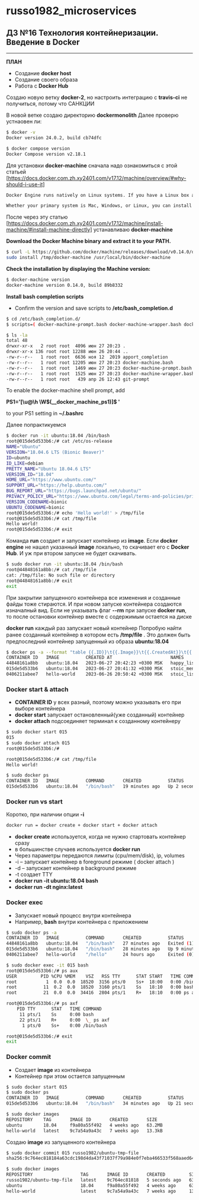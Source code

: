 # russo1982_microservices


## ДЗ №16 Технология контейнеризации. Введение в Docker
---

**ПЛАН**
- Создание **docker host**
- Создание своего образа
- Работа с **Docker Hub**

Создаю новую ветку **docker-2**, но настроить интеграцию с **travis-ci** не получиться, потому что САНКЦИИ

В новой ветке создаю директорию **dockermonolith**
Далее проверю устнаовен ли:
```bash
$ docker -v
Docker version 24.0.2, build cb74dfc
```
```bash
$ docker compose version
Docker Compose version v2.18.1
```
Для установки **docker-machine** сначала надо ознакомиться с этой статьей [https://docs.docker.com.zh.xy2401.com/v17.12/machine/overview/#why-should-i-use-it]
```bash
Docker Engine runs natively on Linux systems. If you have a Linux box as your primary system, and want to run docker commands, all you need to do is download and install Docker Engine. However, if you want an efficient way to provision multiple Docker hosts on a network, in the cloud or even locally, you need Docker Machine.

Whether your primary system is Mac, Windows, or Linux, you can install Docker Machine on it and use docker-machine commands to provision and manage large numbers of Docker hosts. It automatically creates hosts, installs Docker Engine on them, then configures the docker clients. Each managed host (“machine”) is the combination of a Docker host and a configured client.
```
После через эту статью [https://docs.docker.com.zh.xy2401.com/v17.12/machine/install-machine/#install-machine-directly] устанавливаю **docker-machine**

**Download the Docker Machine binary and extract it to your PATH.**
```bash
$ curl -L https://github.com/docker/machine/releases/download/v0.14.0/docker-machine-`uname -s`-`uname -m` >/tmp/docker-machine && \
sudo install /tmp/docker-machine /usr/local/bin/docker-machine
```
**Check the installation by displaying the Machine version:**
```bash
$ docker-machine version
docker-machine version 0.14.0, build 89b8332
```
**Install bash completion scripts**
- Confirm the version and save scripts to **/etc/bash_completion.d**
```bash
$ cd /etc/bash_completion.d/
$ scripts=( docker-machine-prompt.bash docker-machine-wrapper.bash docker-machine.bash ); for i in "${scripts[@]}"; do sudo wget https://raw.githubusercontent.com/docker/machine/v0.14.0/contrib/completion/bash/${i} -P /etc/bash_completion.d; done
```
```bash
$ ls -la
total 48
drwxr-xr-x   2 root root  4096 июн 27 20:23 .
drwxr-xr-x 136 root root 12288 июн 26 20:44 ..
-rw-r--r--   1 root root  6636 ноя 12  2019 apport_completion
-rw-r--r--   1 root root 12205 июн 27 20:23 docker-machine.bash
-rw-r--r--   1 root root  1469 июн 27 20:23 docker-machine-prompt.bash
-rw-r--r--   1 root root  1525 июн 27 20:23 docker-machine-wrapper.bash
-rw-r--r--   1 root root   439 апр 26 12:43 git-prompt
```
To enable the docker-machine shell prompt, add

**PS1='[\u@\h \W$(__docker_machine_ps1)]\$ '**

to your PS1 setting in **~/.bashrc**

Далее попрактикуемся
```bash
$ docker run -it ubuntu:18.04 /bin/bash
root@015de5d533b6:/# cat /etc/os-release
NAME="Ubuntu"
VERSION="18.04.6 LTS (Bionic Beaver)"
ID=ubuntu
ID_LIKE=debian
PRETTY_NAME="Ubuntu 18.04.6 LTS"
VERSION_ID="18.04"
HOME_URL="https://www.ubuntu.com/"
SUPPORT_URL="https://help.ubuntu.com/"
BUG_REPORT_URL="https://bugs.launchpad.net/ubuntu/"
PRIVACY_POLICY_URL="https://www.ubuntu.com/legal/terms-and-policies/privacy-policy"
VERSION_CODENAME=bionic
UBUNTU_CODENAME=bionic
root@015de5d533b6:/# echo 'Hello world!' > /tmp/file
root@015de5d533b6:/# cat /tmp/file
Hello world!
root@015de5d533b6:/# exit
```
Команда **run** создает и запускает контейнер из **image**. Если **docker engine** не нашел указанный **image** локально, то скачивает его с **Docker Hub**. И уж при втором запуске не будет скачивать.
```bash
$ sudo docker run -it ubuntu:18.04 /bin/bash
root@44848161a8bb:/# cat /tmp/file
cat: /tmp/file: No such file or directory
root@44848161a8bb:/# exit
exit
```
При закрытии запущенного контейнера все изменения и созданные файды тоже стираются. И при новом запуске контейнера создаются изначалный вид.
Если не указывать флаг **--rm** при запуске **docker run**, то после остановки контейнер вместе с содержимым остается на диске

**docker run** каждый раз запускает новый контейнер
Попробую найти ранее созданный контейнер в котором есть **/tmp/ﬁle** . Это должен быть предпоследний контейнер запущенный из образа **ubuntu:18.04**
```bash
$ docker ps -a --format "table {{.ID}}\t{{.Image}}\t{{.CreatedAt}}\t{{.Names}}"
CONTAINER ID   IMAGE          CREATED AT                      NAMES
44848161a8bb   ubuntu:18.04   2023-06-27 20:42:23 +0300 MSK   happy_liskov
015de5d533b6   ubuntu:18.04   2023-06-27 20:41:32 +0300 MSK   stoic_mendeleev
0406211abee7   hello-world    2023-06-26 20:50:42 +0300 MSK   stoic_liskov
```

### Docker start & attach

- **CONTAINER ID** у всех разный, поэтому можно указывать его при выборе контейнера
- **docker start** запускает остановленный(уже созданный) контейнер
- **docker attach** подсоединяет терминал к созданному контейнеру

```bash
$ sudo docker start 015
015
$ sudo docker attach 015
root@015de5d533b6:/#
```
```bash
root@015de5d533b6:/# cat /tmp/file
Hello world!
```
```bash
$ sudo docker ps
CONTAINER ID   IMAGE          COMMAND       CREATED          STATUS         PORTS     NAMES
015de5d533b6   ubuntu:18.04   "/bin/bash"   19 minutes ago   Up 2 seconds             stoic_mendeleev
```
### Docker run vs start

Коротко, при наличии опции **-i**
```bash
docker run = docker create + docker start + docker attach
```
- **docker create** используется, когда не нужно стартовать контейнер сразу
- в большинстве случаев используется **docker run**
- Через параметры передаются лимиты (cpu/mem/disk), ip, volumes
- -i – запускает контейнер в foreground режиме ( docker attach )
- -d – запускает контейнер в background режиме
- -t создает TTY
- **docker run -it ubuntu:18.04 bash**
- **docker run -dt nginx:latest**

### Docker exec

- Запускает новый процесс внутри контейнера
- Например, **bash** внутри контейнера с приложением
```bash
$ sudo docker ps -a
CONTAINER ID   IMAGE          COMMAND       CREATED          STATUS                      PORTS     NAMES
44848161a8bb   ubuntu:18.04   "/bin/bash"   27 minutes ago   Exited (1) 25 minutes ago             happy_liskov
015de5d533b6   ubuntu:18.04   "/bin/bash"   28 minutes ago   Up 9 minutes                          stoic_mendeleev
0406211abee7   hello-world    "/hello"      24 hours ago     Exited (0) 24 hours ago               stoic_liskov

$ sudo docker exec -it 015 bash
root@015de5d533b6:/# ps aux
USER         PID %CPU %MEM    VSZ   RSS TTY      STAT START   TIME COMMAND
root           1  0.0  0.0  18520  3156 pts/0    Ss+  18:00   0:00 /bin/bash
root          11  0.2  0.0  18520  3160 pts/1    Ss   18:10   0:00 bash
root          21  0.0  0.0  34416  2804 pts/1    R+   18:10   0:00 ps aux

root@015de5d533b6:/# ps axf
    PID TTY      STAT   TIME COMMAND
     11 pts/1    Ss     0:00 bash
     22 pts/1    R+     0:00  \_ ps axf
      1 pts/0    Ss+    0:00 /bin/bash

root@015de5d533b6:/# exit
exit
```
### Docker commit
- Создает **image** из контейнера
- Контейнер при этом остается запущенным

```bash
$ sudo docker start 015
$ sudo docker ps
CONTAINER ID   IMAGE          COMMAND       CREATED          STATUS          PORTS     NAMES
015de5d533b6   ubuntu:18.04   "/bin/bash"   34 minutes ago   Up 21 seconds             stoic_mendeleev

$ sudo docker images
REPOSITORY    TAG       IMAGE ID       CREATED       SIZE
ubuntu        18.04     f9a80a55f492   4 weeks ago   63.2MB
hello-world   latest    9c7a54a9a43c   7 weeks ago   13.3kB
```

Создаю **image** из запущенного контейнера
```bash
$ sudo docker commit 015 russo1982/ubuntu-tmp-file
sha256:9c764ec818184a63cdc198d4da43f71037f79a984e0f7eba466533f568aaed64

$ sudo docker images
REPOSITORY                  TAG       IMAGE ID       CREATED         SIZE
russo1982/ubuntu-tmp-file   latest    9c764ec81818   5 seconds ago   63.2MB
ubuntu                      18.04     f9a80a55f492   4 weeks ago     63.2MB
hello-world                 latest    9c7a54a9a43c   7 weeks ago     13.3kB
```

